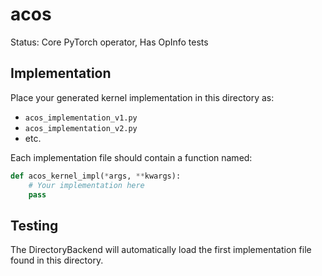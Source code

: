 # acos

Status: Core PyTorch operator, Has OpInfo tests

## Implementation

Place your generated kernel implementation in this directory as:
- `acos_implementation_v1.py`
- `acos_implementation_v2.py`
- etc.

Each implementation file should contain a function named:
```python
def acos_kernel_impl(*args, **kwargs):
    # Your implementation here
    pass
```

## Testing

The DirectoryBackend will automatically load the first implementation file found in this directory.
